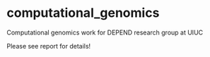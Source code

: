 # computational_genomics
Computational genomics work for DEPEND research group at UIUC

Please see report for details!
